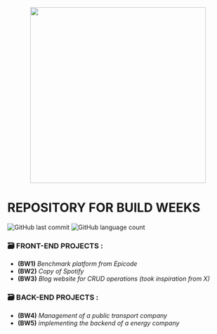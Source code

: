  <div align = "center">
<img src="https://github.com/Elekekic/EPICODE-BW-PROJECTS/assets/157897660/0e1c9e1e-e4d6-4479-a8d4-c51168cd8d01" width="400px" />
 </div>

###

<h1> REPOSITORY FOR BUILD WEEKS </h1> 

![GitHub last commit](https://img.shields.io/github/last-commit/Elekekic/EPICODE-BW-PROJECTS?color=purple) ![GitHub language count](https://img.shields.io/github/languages/count/Elekekic/EPICODE-BW-PROJECTS?color=blue)


### 🗃️ FRONT-END PROJECTS :
  - **(BW1)** _Benchmark platform from Epicode_
  - **(BW2)** _Copy of Spotify_
  - **(BW3)** _Blog website for CRUD operations (took inspiration from X)_

### 🗃️ BACK-END PROJECTS :
  - **(BW4)** _Management of a public transport company_
  - **(BW5)** _implementing the backend of a energy company_

